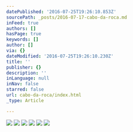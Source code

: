 ```yaml
---
datePublished: '2016-07-25T19:26:10.853Z'
sourcePath: _posts/2016-07-17-cabo-da-roca.md
inFeed: true
authors: []
hasPage: true
keywords: []
author: []
via: {}
dateModified: '2016-07-25T19:26:10.230Z'
title: ''
publisher: {}
description: ''
inLanguage: null
inNav: false
starred: false
url: cabo-da-roca/index.html
_type: Article

---
```

![](https://the-grid-user-content.s3-us-west-2.amazonaws.com/47f1c496-1894-4993-b9ac-27e88b3e19c2.jpg)
![](https://s3-us-west-2.amazonaws.com/the-grid-img/p/f91b4b0cdc16254ce3c5aa87fd324a1c951a7a9c.jpg)
![](https://s3-us-west-2.amazonaws.com/the-grid-img/p/1d9bcd94e60c9165437a4f3e1538244015f2817e.jpg)
![](https://s3-us-west-2.amazonaws.com/the-grid-img/p/580824b15b19a5e81adf1b59b2a52ede2c4796cd.jpg)
![](https://s3-us-west-2.amazonaws.com/the-grid-img/p/a6c642c6e38bbac5ace17aed170df81768b6b06f.jpg)
![](https://s3-us-west-2.amazonaws.com/the-grid-img/p/b33a40d6f291496af2bf93b885e03a8ee61ffc90.jpg)